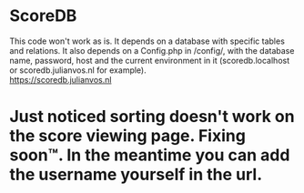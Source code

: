 # ScoreDB
This code won't work as is. It depends on a database with specific tables and relations. It also depends on a Config.php in /config/, with the database name, password, host and the current environment in it (scoredb.localhost or scoredb.julianvos.nl for example). <br>
https://scoredb.julianvos.nl

# Just noticed sorting doesn't work on the score viewing page. Fixing soon™. In the meantime you can add the username yourself in the url.
